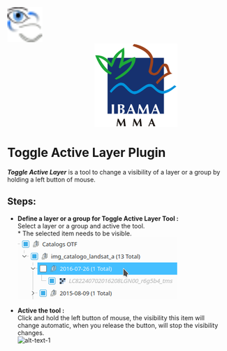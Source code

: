 <img src="toggleactivelayer.png" width="80" height="80"/>
<img src="doc/ibama.svg" hspace="200"/>

# Toggle Active Layer Plugin  

***Toggle Active Layer*** is a tool to change a visibility of a layer or a group by holding a left button of mouse.  

## Steps: ##  

* **Define a layer or a group for Toggle Active Layer Tool :**  
Select a layer or a group and active the tool.  
\* The selected item needs to be visible.  
![alt-text-1](doc/select_layer.png "Select a layer")  

* **Active the tool :**  
Click and hold the left button of mouse, the visibility this item will change automatic, when you release the button, will stop the visibility changes.  
![alt-text-1](doc/toggle.gif "Action")  
